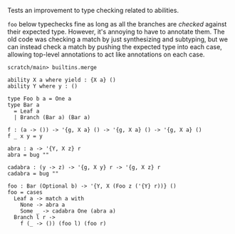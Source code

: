 
Tests an improvement to type checking related to abilities.

`foo` below typechecks fine as long as all the branches are _checked_
against their expected type. However, it's annoying to have to
annotate them. The old code was checking a match by just synthesizing
and subtyping, but we can instead check a match by pushing the
expected type into each case, allowing top-level annotations to act
like annotations on each case.

```ucm:hide
scratch/main> builtins.merge
```

```unison
ability X a where yield : {X a} ()
ability Y where y : ()

type Foo b a = One a
type Bar a
  = Leaf a
  | Branch (Bar a) (Bar a)

f : (a -> ()) -> '{g, X a} () -> '{g, X a} () -> '{g, X a} ()
f _ x y = y

abra : a -> '{Y, X z} r
abra = bug ""

cadabra : (y -> z) -> '{g, X y} r -> '{g, X z} r
cadabra = bug ""

foo : Bar (Optional b) -> '{Y, X (Foo z ('{Y} r))} ()
foo = cases
  Leaf a -> match a with
    None -> abra a
    Some _ -> cadabra One (abra a)
  Branch l r ->
    f (_ -> ()) (foo l) (foo r)
```
